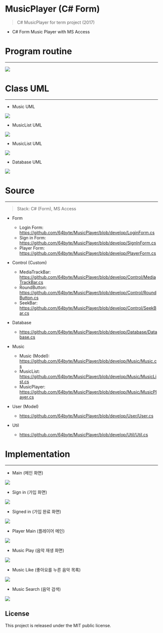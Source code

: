 # MusicPlayer (C# Form)

> C# MusicPlayer for term project (2017)
  * C# Form Music Player with MS Access

# Program routine
-----------------
<img src="https://github.com/64byte/MusicPlayer/blob/develop/resources/12.jpg"></img>

# Class UML
-----------------

 * Music UML

  <img src="https://github.com/64byte/MusicPlayer/blob/develop/resources/1.jpg"></img>

 * MusicList UML

  <img src="https://github.com/64byte/MusicPlayer/blob/develop/resources/2.jpg"></img>

 * MusicList UML

  <img src="https://github.com/64byte/MusicPlayer/blob/develop/resources/3.jpg"></img>

 * Database UML

  <img src="https://github.com/64byte/MusicPlayer/blob/develop/resources/4.jpg"></img>

# Source
-----------------
> Stack: C# (Form), MS Access

  - Form
    * Login Form: https://github.com/64byte/MusicPlayer/blob/develop/LoginForm.cs
    * Sign in Form: https://github.com/64byte/MusicPlayer/blob/develop/SignInForm.cs
    * Player Form: https://github.com/64byte/MusicPlayer/blob/develop/PlayerForm.cs

  - Control (Custom)
    * MediaTrackBar: https://github.com/64byte/MusicPlayer/blob/develop/Control/MediaTrackBar.cs
    * RoundButton: https://github.com/64byte/MusicPlayer/blob/develop/Control/RoundButton.cs
    * SeekBar: https://github.com/64byte/MusicPlayer/blob/develop/Control/SeekBar.cs
 
  - Database
    * https://github.com/64byte/MusicPlayer/blob/develop/Database/Database.cs
 
  - Music
    * Music (Model): https://github.com/64byte/MusicPlayer/blob/develop/Music/Music.cs
    * MusicList: https://github.com/64byte/MusicPlayer/blob/develop/Music/MusicList.cs
    * MusicPlayer: https://github.com/64byte/MusicPlayer/blob/develop/Music/MusicPlayer.cs
     
  - User (Model)
    * https://github.com/64byte/MusicPlayer/blob/develop/User/User.cs
 
  - Util
    * https://github.com/64byte/MusicPlayer/blob/develop/Util/Util.cs

# Implementation
-----------------

  * Main (메인 화면)
  
   <img src="https://github.com/64byte/MusicPlayer/blob/develop/resources/5.jpg"></img>
   
  * Sign in (가입 화면)
  
   <img src="https://github.com/64byte/MusicPlayer/blob/develop/resources/6.jpg"></img>
   
  * Signed in (가입 완료 화면)
  
   <img src="https://github.com/64byte/MusicPlayer/blob/develop/resources/7.jpg"></img>
   
  * Player Main (플레이어 메인)
  
   <img src="https://github.com/64byte/MusicPlayer/blob/develop/resources/8.jpg"></img>
   
  * Music Play (음악 재생 화면)
  
   <img src="https://github.com/64byte/MusicPlayer/blob/develop/resources/9.jpg"></img>
   
   
  * Music Like (좋아요를 누른 음악 목록)
  
   <img src="https://github.com/64byte/MusicPlayer/blob/develop/resources/10.jpg"></img>
   
   
  * Music Search (음악 검색)
  
   <img src="https://github.com/64byte/MusicPlayer/blob/develop/resources/11.jpg"></img>
   
## License
This project is released under the MIT public license.
